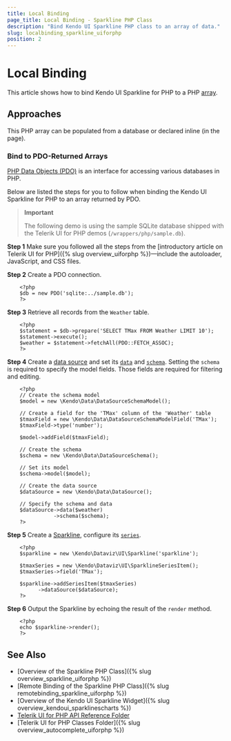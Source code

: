 ```yaml
---
title: Local Binding
page_title: Local Binding - Sparkline PHP Class
description: "Bind Kendo UI Sparkline PHP class to an array of data."
slug: localbinding_sparkline_uiforphp
position: 2
---
```


# Local Binding

This article shows how to bind Kendo UI Sparkline for PHP to a PHP [array](http://php.net/manual/en/language.types.array.php).

## Approaches

This PHP array can be populated from a database or declared inline (in the page).

### Bind to PDO-Returned Arrays

[PHP Data Objects (PDO)](http://www.php.net/manual/en/intro.pdo.php) is an interface for accessing various databases in PHP.

Below are listed the steps for you to follow when binding the Kendo UI Sparkline for PHP to an array returned by PDO.

> **Important**
>
> The following demo is using the sample SQLite database shipped with the Telerik UI for PHP demos (`/wrappers/php/sample.db`).

**Step 1** Make sure you followed all the steps from the [introductory article on Telerik UI for PHP]({% slug overview_uiforphp %})&mdash;include the autoloader, JavaScript, and CSS files.

**Step 2** Create a PDO connection.



        <?php
        $db = new PDO('sqlite:../sample.db');
        ?>

**Step 3** Retrieve all records from the `Weather` table.



        <?php
        $statement = $db->prepare('SELECT TMax FROM Weather LIMIT 10');
        $statement->execute();
        $weather = $statement->fetchAll(PDO::FETCH_ASSOC);
        ?>

**Step 4** Create a [data source](/api/php/Kendo/Data/DataSource) and set its [`data`](/api/php/Kendo/Data/DataSource#data) and [`schema`](/api/php/Kendo/Data/DataSource#schema). Setting the `schema` is required to specify the model fields. Those fields are required for filtering and editing.



        <?php
        // Create the schema model
        $model = new \Kendo\Data\DataSourceSchemaModel();

        // Create a field for the 'TMax' column of the 'Weather' table
        $tmaxField = new \Kendo\Data\DataSourceSchemaModelField('TMax');
        $tmaxField->type('number');

        $model->addField($tmaxField);

        // Create the schema
        $schema = new \Kendo\Data\DataSourceSchema();

        // Set its model
        $schema->model($model);

        // Create the data source
        $dataSource = new \Kendo\Data\DataSource();

        // Specify the schema and data
        $dataSource->data($weather)
                   ->schema($schema);
        ?>

**Step 5** Create a [Sparkline](/api/php/Kendo/Dataviz/UI/Sparkline), configure its [`series`](/api/php/Kendo/Dataviz/UI/Sparkline#addSeriesItem).



        <?php
        $sparkline = new \Kendo\Dataviz\UI\Sparkline('sparkline');

        $tmaxSeries = new \Kendo\Dataviz\UI\SparklineSeriesItem();
        $tmaxSeries->field('TMax');

        $sparkline->addSeriesItem($tmaxSeries)
              ->dataSource($dataSource);
        ?>

**Step 6** Output the Sparkline by echoing the result of the `render` method.



        <?php
        echo $sparkline->render();
        ?>

## See Also

* [Overview of the Sparkline PHP Class]({% slug overview_sparkline_uiforphp %})
* [Remote Binding of the Sparkline PHP Class]({% slug remotebinding_sparkline_uiforphp %})
* [Overview of the Kendo UI Sparkline Widget]({% slug overview_kendoui_sparklinescharts %})
* [Telerik UI for PHP API Reference Folder](/api/php/Kendo/UI/AutoComplete)
* [Telerik UI for PHP Classes Folder]({% slug overview_autocomplete_uiforphp %})
